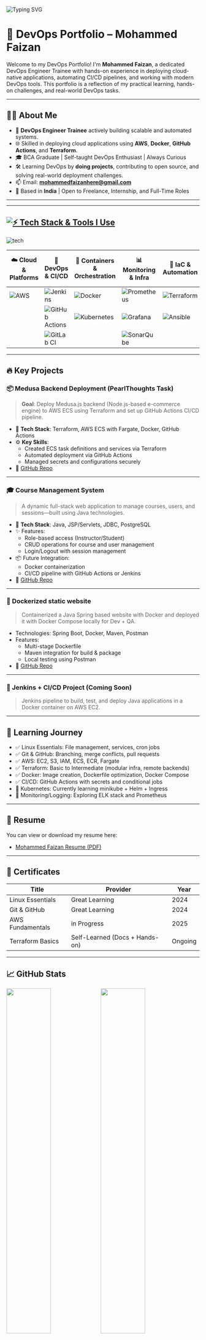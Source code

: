 ![Typing SVG](https://readme-typing-svg.herokuapp.com?font=Fira+Code&pause=1000&color=00F7FF&width=435&lines=Hi,+I'm+Mohammed_Faizan+%F0%9F%91%8B;DevOps+Engineer;Cloud+&+Automation+Enthusiast)
# 🚀 DevOps Portfolio – Mohammed Faizan

Welcome to my DevOps Portfolio! I'm **Mohammed Faizan**, a dedicated DevOps Engineer Trainee with hands-on experience in deploying cloud-native applications, automating CI/CD pipelines, and working with modern DevOps tools. This portfolio is a reflection of my practical learning, hands-on challenges, and real-world DevOps tasks.

---

## 🧑‍💻 About Me

- 🔧 **DevOps Engineer Trainee** actively building scalable and automated systems.
- 🌐 Skilled in deploying cloud applications using **AWS**, **Docker**, **GitHub Actions**, and **Terraform**.
- 🎓 BCA Graduate | Self-taught DevOps Enthusiast | Always Curious
- 🛠️ Learning DevOps by **doing projects**, contributing to open source, and solving real-world deployment challenges.
- 📫 Email: **mohammedfaizanhere@gmail.com**
- 📍 Based in **India** | Open to Freelance, Internship, and Full-Time Roles

---

---

## [![⚡ Tech Stack & Tools I Use](https://img.shields.io/badge/Tech_Stack_%26_Tools_I_Use-FF6347?style=for-the-badge&logo=tools&logoColor=white)](https://github.com/NotHarshhaa)  

![tech](https://imgur.com/RknLHXQ.png)

| ☁️ Cloud & Platforms | 🔧 DevOps & CI/CD | 🐳 Containers & Orchestration | 📊 Monitoring & Infra | 🚀 IaC & Automation | 💻 Programming & Frameworks |
|----------------|----------------|----------------|----------------|----------------|--------------------------|
| ![AWS](https://img.shields.io/badge/AWS-%23FF9900.svg?style=for-the-badge&logo=amazon-aws&logoColor=white) | ![Jenkins](https://img.shields.io/badge/Jenkins-%232C5263.svg?style=for-the-badge&logo=jenkins&logoColor=white) | ![Docker](https://img.shields.io/badge/Docker-%230db7ed.svg?style=for-the-badge&logo=docker&logoColor=white) | ![Prometheus](https://img.shields.io/badge/Prometheus-E6522C?style=for-the-badge&logo=Prometheus&logoColor=white) | ![Terraform](https://img.shields.io/badge/Terraform-%235835CC.svg?style=for-the-badge&logo=terraform&logoColor=white) | ![Java](https://img.shields.io/badge/Java-%23ED8B00.svg?style=for-the-badge&logo=java&logoColor=white) |
|| ![GitHub Actions](https://img.shields.io/badge/GitHub%20Actions-%232671E5.svg?style=for-the-badge&logo=githubactions&logoColor=white) | ![Kubernetes](https://img.shields.io/badge/Kubernetes-%23326ce5.svg?style=for-the-badge&logo=kubernetes&logoColor=white) | ![Grafana](https://img.shields.io/badge/Grafana-%23F46800.svg?style=for-the-badge&logo=grafana&logoColor=white) | ![Ansible](https://img.shields.io/badge/Ansible-%231A1918.svg?style=for-the-badge&logo=ansible&logoColor=white) | ![SQL](https://img.shields.io/badge/SQL-%23007ACC.svg?style=for-the-badge&logo=postgresql&logoColor=white) |
| | ![GitLab CI](https://img.shields.io/badge/GitLab%20CI-%23181717.svg?style=for-the-badge&logo=gitlab&logoColor=white) | | ![SonarQube](https://img.shields.io/badge/SonarQube-%23000000.svg?style=for-the-badge&logo=sonarqube&logoColor=4E9BCD) | | ![Spring Boot](https://img.shields.io/badge/Spring%20Boot-%236DB33F.svg?style=for-the-badge&logo=springboot&logoColor=white) |


---
## 🔥 Key Projects

### 📦 Medusa Backend Deployment (PearlThoughts Task)
> **Goal**: Deploy Medusa.js backend (Node.js-based e-commerce engine) to AWS ECS using Terraform and set up GitHub Actions CI/CD pipeline.

- 🧱 **Tech Stack**: Terraform, AWS ECS with Fargate, Docker, GitHub Actions
- ⚙️ **Key Skills**:
  - Created ECS task definitions and services via Terraform
  - Automated deployment via GitHub Actions
  - Managed secrets and configurations securely
- 🔗 [GitHub Repo](https://github.com/im-faix/medusa-devops-task)

---

### 🎓 Course Management System
> A dynamic full-stack web application to manage courses, users, and sessions—built using Java technologies.

- 🧱 **Tech Stack**: Java, JSP/Servlets, JDBC, PostgreSQL
- ✨ Features:
  - Role-based access (Instructor/Student)
  - CRUD operations for course and user management
  - Login/Logout with session management
- 📦 Future Integration:
  - Docker containerization
  - CI/CD pipeline with GitHub Actions or Jenkins
- 🔗 [GitHub Repo](https://github.com/im-faix/Course-Managment-System)

---

### 🐳 Dockerized static website
> Containerized a Java Spring based website with Docker and deployed it with Docker Compose locally for Dev + QA.

- Technologies: Spring Boot, Docker, Maven, Postman
- Features:
  - Multi-stage Dockerfile
  - Maven integration for build & package
  - Local testing using Postman
- 🔗 [GitHub Repo](https://github.com/im-faix/Spring-Project-DevOps)
---

### 🧰 Jenkins + CI/CD Project (Coming Soon)
> Jenkins pipeline to build, test, and deploy Java applications in a Docker container on AWS EC2.

---

## 🧠 Learning Journey

- ✅ Linux Essentials: File management, services, cron jobs
- ✅ Git & GitHub: Branching, merge conflicts, pull requests
- ✅ AWS: EC2, S3, IAM, ECS, ECR, Fargate
- ✅ Terraform: Basic to Intermediate (modular infra, remote backends)
- ✅ Docker: Image creation, Dockerfile optimization, Docker Compose
- ✅ CI/CD: GitHub Actions with secrets and conditional jobs
- 🔄 Kubernetes: Currently learning minikube + Helm + Ingress
- 🔄 Monitoring/Logging: Exploring ELK stack and Prometheus

---
## 📄 Resume

You can view or download my resume here:

- [Mohammed Faizan Resume (PDF)](https://github.com/im-faix/DevOps-portfolio/blob/main/resources/Mohammed-Faizan_Resume.pdf)
---
## 📜 Certificates

| Title | Provider | Year |
|-------|----------|------|
| Linux Essentials | Great Learning | 2024 |
| Git & GitHub | Great Learning | 2024 |
| AWS Fundamentals | in Progress | 2025 |
| Terraform Basics | Self-Learned (Docs + Hands-on) | Ongoing |

---

## 📈 GitHub Stats

<p align="left">
  <img src="https://github-readme-stats.vercel.app/api?username=im-faix&show_icons=true&theme=tokyonight" width="48%" />
  <img src="https://github-readme-streak-stats.herokuapp.com/?user=im-faix&theme=tokyonight" width="48%" />
</p>

<p align="left">
 <p align="left">
  <img src="https://github-readme-stats.vercel.app/api/top-langs/?username=im-faix&layout=compact&theme=tokyonight" width="48%" />
</p>

---

## 🔗 Connect With Me

<p align="left">
  <a href="https://linkedin.com/in/faizan9" target="_blank">
    <img src="https://img.shields.io/badge/LinkedIn-%230077B5?style=for-the-badge&logo=linkedin&logoColor=white" alt="LinkedIn"/>
  </a>
  <a href="https://instagram.com/im.faizan9" target="_blank">
    <img src="https://img.shields.io/badge/Instagram-%23E4405F?style=for-the-badge&logo=instagram&logoColor=white" alt="Instagram"/>
  </a>
  <a href="https://www.hackerrank.com/mohammedfaizanh1" target="_blank">
    <img src="https://img.shields.io/badge/HackerRank-2EC866?style=for-the-badge&logo=HackerRank&logoColor=white" alt="HackerRank"/>
  </a>
  <a href="https://leetcode.com/im_faizan/" target="_blank">
    <img src="https://img.shields.io/badge/LeetCode-FFA116?style=for-the-badge&logo=LeetCode&logoColor=black" alt="LeetCode"/>
  </a>
  <a href="https://www.codechef.com/users/im_faizan9" target="_blank">
    <img src="https://img.shields.io/badge/CodeChef-5B4638?style=for-the-badge&logo=CodeChef&logoColor=white" alt="CodeChef"/>
  </a>
  
</p>


---
🔥 Let's Build Together!
💡 Always open to contributions, learning, and growing through real-world projects and DevOps best practices. Feel free to check out my repositories and drop a star ⭐ if you like them!

⚙️ "Automation is my passion, learning is my fuel, and DevOps is the future I’m building."
